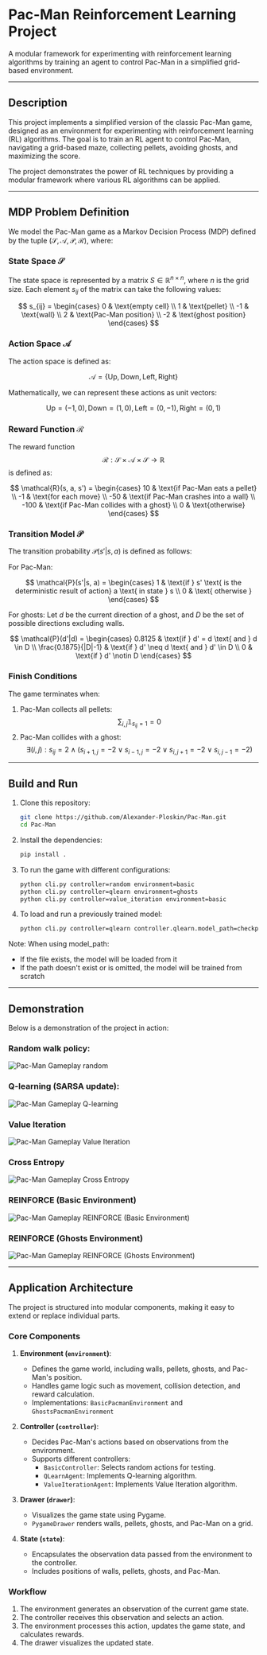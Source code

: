 # Pac-Man Reinforcement Learning Project

A modular framework for experimenting with reinforcement learning algorithms by training an agent to control Pac-Man in a simplified grid-based environment.

---

## Description
This project implements a simplified version of the classic Pac-Man game, designed as an environment for experimenting with reinforcement learning (RL) algorithms. The goal is to train an RL agent to control Pac-Man, navigating a grid-based maze, collecting pellets, avoiding ghosts, and maximizing the score.

The project demonstrates the power of RL techniques by providing a modular framework where various RL algorithms can be applied.

---

## MDP Problem Definition

We model the Pac-Man game as a Markov Decision Process (MDP) defined by the tuple $(\mathcal{S}, \mathcal{A}, \mathcal{P}, \mathcal{R})$, where:

### State Space $\mathcal{S}$

The state space is represented by a matrix $S \in \mathbb{R}^{n \times n}$, where $n$ is the grid size. Each element $s_{ij}$ of the matrix can take the following values:

$$
s_{ij} = \begin{cases}
0 & \text{empty cell} \\
1 & \text{pellet} \\
-1 & \text{wall} \\
2 & \text{Pac-Man position} \\
-2 & \text{ghost position}
\end{cases}
$$

### Action Space $\mathcal{A}$

The action space is defined as:

$$
\mathcal{A} = \{\text{Up}, \text{Down}, \text{Left}, \text{Right}\}
$$

Mathematically, we can represent these actions as unit vectors:

$$
\text{Up} = (-1, 0), \text{Down} = (1, 0), \text{Left} = (0, -1), \text{Right} = (0, 1)
$$

### Reward Function $\mathcal{R}$

The reward function $$\mathcal{R}: \mathcal{S} \times \mathcal{A} \times \mathcal{S} \rightarrow \mathbb{R}$$ is defined as:

$$
\mathcal{R}(s, a, s') = \begin{cases}
10 & \text{if Pac-Man eats a pellet} \\
-1 & \text{for each move} \\
-50 & \text{if Pac-Man crashes into a wall} \\
-100 & \text{if Pac-Man collides with a ghost} \\
0 & \text{otherwise}
\end{cases}
$$

### Transition Model $\mathcal{P}$

The transition probability $\mathcal{P}(s'|s,a)$ is defined as follows:

For Pac-Man:

$$
\mathcal{P}(s'|s, a) = \begin{cases}
1 & \text{if } s' \text{ is the deterministic result of action} a \text{ in state } s \\
0 & \text{ otherwise }
\end{cases}
$$

For ghosts:
Let $d$ be the current direction of a ghost, and $D$ be the set of possible directions excluding walls.

$$
\mathcal{P}(d'|d) = \begin{cases}
0.8125 & \text{if } d' = d \text{ and } d \in D \\
\frac{0.1875}{|D|-1} & \text{if } d' \neq d \text{ and } d' \in D \\
0 & \text{if } d' \notin D
\end{cases}
$$

### Finish Conditions

The game terminates when:
1. Pac-Man collects all pellets: $$\sum_{i,j} \mathbb{1}_{s_{ij}=1} = 0$$
2. Pac-Man collides with a ghost: $$\exists (i,j) : s_{ij} = 2 \wedge (s_{i+1,j} = -2 \vee s_{i-1,j} = -2 \vee s_{i,j+1} = -2 \vee s_{i,j-1} = -2)$$

---

## Build and Run

1. Clone this repository:
   ```bash
   git clone https://github.com/Alexander-Ploskin/Pac-Man.git
   cd Pac-Man
   ```
2. Install the dependencies:
   ```bash
   pip install .
   ```
3. To run the game with different configurations:
   ```bash
   python cli.py controller=random environment=basic
   python cli.py controller=qlearn environment=ghosts
   python cli.py controller=value_iteration environment=basic
   ```

4. To load and run a previously trained model:
   ```bash
   python cli.py controller=qlearn controller.qlearn.model_path=checkpoints/qlearn//checkpoint.pkl environment=ghosts
   ```

Note: When using model_path:
- If the file exists, the model will be loaded from it
- If the path doesn't exist or is omitted, the model will be trained from scratch

---

## Demonstration
Below is a demonstration of the project in action:

### Random walk policy:
![Pac-Man Gameplay random](https://raw.githubusercontent.com/Alexander-Ploskin/Pac-Man/master/assets/random.gif)

### Q-learning (SARSA update):
![Pac-Man Gameplay Q-learning](https://raw.githubusercontent.com/Alexander-Ploskin/Pac-Man/master/assets/q-learning.gif)

### Value Iteration
![Pac-Man Gameplay Value Iteration](https://raw.githubusercontent.com/Alexander-Ploskin/Pac-Man/master/assets/value_iteration.gif)

### Cross Entropy
![Pac-Man Gameplay Cross Entropy](https://raw.githubusercontent.com/Alexander-Ploskin/Pac-Man/master/assets/cross_entropy.gif)

### REINFORCE (Basic Environment)
![Pac-Man Gameplay REINFORCE (Basic Environment)](https://raw.githubusercontent.com/Alexander-Ploskin/Pac-Man/master/assets/reinforce.gif)

### REINFORCE (Ghosts Environment)
![Pac-Man Gameplay REINFORCE (Ghosts Environment)](https://raw.githubusercontent.com/Alexander-Ploskin/Pac-Man/master/assets/reinforce_ghosts.gif)


---

## Application Architecture

The project is structured into modular components, making it easy to extend or replace individual parts.

### Core Components
1. **Environment (`environment`)**:
   - Defines the game world, including walls, pellets, ghosts, and Pac-Man's position.
   - Handles game logic such as movement, collision detection, and reward calculation.
   - Implementations: `BasicPacmanEnvironment` and `GhostsPacmanEnvironment`

2. **Controller (`controller`)**:
   - Decides Pac-Man's actions based on observations from the environment.
   - Supports different controllers:
     - `BasicController`: Selects random actions for testing.
     - `QLearnAgent`: Implements Q-learning algorithm.
     - `ValueIterationAgent`: Implements Value Iteration algorithm.

3. **Drawer (`drawer`)**:
   - Visualizes the game state using Pygame.
   - `PygameDrawer` renders walls, pellets, ghosts, and Pac-Man on a grid.

4. **State (`state`)**:
   - Encapsulates the observation data passed from the environment to the controller.
   - Includes positions of walls, pellets, ghosts, and Pac-Man.

### Workflow
1. The environment generates an observation of the current game state.
2. The controller receives this observation and selects an action.
3. The environment processes this action, updates the game state, and calculates rewards.
4. The drawer visualizes the updated state.
